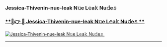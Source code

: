### Jessica-Thivenin-nue-leak N𝚞e L𝚎a𝚔 Nu𝚍e𝚜   

### [ **🔗👉 🔴 Jessica-Thivenin-nue-leak N𝚞e L𝚎a𝚔 Nu𝚍e𝚜 **](https://taap.it/xNRuk4)  

[![Jessica-Thivenin-nue-leak N𝚞e L𝚎a𝚔 Nu𝚍e𝚜 ](https://i.imgur.com/0qMVB7G.gif)](https://taap.it/xNRuk4)  

___  

